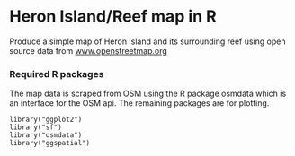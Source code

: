# Heron Island/Reef map in R

Produce a simple map of Heron Island and its surrounding reef using open source data from www.openstreetmap.org

### Required R packages

The map data is scraped from OSM using the R package osmdata which is an interface for the OSM api. The remaining packages are for plotting.

```
library("ggplot2")
library("sf")
library("osmdata")
library("ggspatial")
```